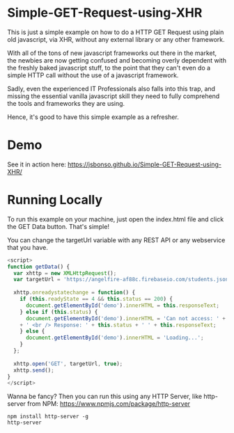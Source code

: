# Simple-GET-Request-using-XHR



This is just a simple example on how to do a HTTP GET Request using plain old javascript, via XHR, 
without any external library or any other framework. 


With all of the tons of new javascript frameworks out there in the market, the newbies are now getting confused and becoming overly dependent 
with the freshly 
baked javascript stuff, to the point that they can't even do a simple HTTP call without the use of a javascript framework. 


Sadly, even the experienced IT Professionals also falls into this trap, and missing the essential vanilla javascript skill they need to 
fully comprehend 
the tools and frameworks they are using. 

Hence, it's good to have this simple example as a refresher. 



# Demo
See it in action here: 
https://jsbonso.github.io/Simple-GET-Request-using-XHR/


# Running Locally

To run this example on your machine, just open the index.html file and click the GET Data button. That's simple!


You can change the targetUrl variable with any REST API or any webservice that you have.

```javascript
<script>
function getData() {
  var xhttp = new XMLHttpRequest();
  var targetUrl = 'https://angelfire-af88c.firebaseio.com/students.json';
  
  xhttp.onreadystatechange = function() {
    if (this.readyState == 4 && this.status == 200) {
      document.getElementById('demo').innerHTML = this.responseText;
    } else if (this.status) {
      document.getElementById('demo').innerHTML = 'Can not access: ' + targetUrl 
	+ ' <br /> Response: ' + this.status + ' ' + this.responseText;
    } else {
      document.getElementById('demo').innerHTML = 'Loading...';
    }
  };
  
  xhttp.open('GET', targetUrl, true);
  xhttp.send();
}
</script>
```

Wanna be fancy? Then you can run this using any HTTP Server, like http-server from NPM: https://www.npmjs.com/package/http-server

	npm install http-server -g 
	http-server
